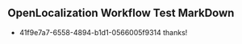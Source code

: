 ## OpenLocalization Workflow Test MarkDown
* 41f9e7a7-6558-4894-b1d1-0566005f9314 thanks!

<!--HONumber=Aug16_HO5-->


